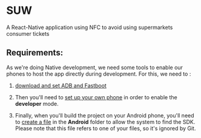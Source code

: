 # SUW
A React-Native application using NFC to avoid using supermarkets consumer tickets

## Requirements:
As we're doing Native development, we need some tools to enable our phones to host the app directly during development.
For this, we need to :
1. [download and set ADB and Fastboot](http://www.teamandroid.com/2016/10/22/how-to-install-adb-fastboot-mac-osx/)
2. Then you'll need to [set up your own phone](https://facebook.github.io/react-native/docs/running-on-device.html) in order to enable the **developer** mode.

3. Finally, when you'll build the project on your Android phone, you'll need to [create a file](https://stackoverflow.com/a/32640154/4578919) in the **Android** folder to allow the system to find the SDK.
Please note that this file refers to one of your files, so it's ignored by Git.
